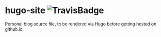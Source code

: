 # hugo-site ![TravisBadge](https://travis-ci.org/kuzhao/hugo-site.svg?branch=master "TravisBadge")
Personal blog source file, to be rendered via [Hugo](https://gohugo.io) before getting hosted on github.io.
